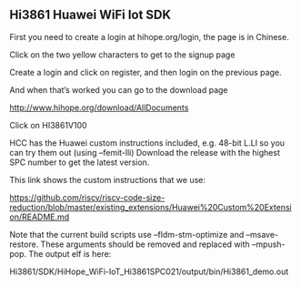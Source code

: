 Hi3861 Huawei WiFi Iot SDK
---------------------------


First you need to create a login at hihope.org/login, the page is in Chinese.

<pic>

Click on the two yellow characters to get to the signup page

<pic>

Create a login and click on register, and then login on the previous page.


And when that’s worked you can go to the download page
 
http://www.hihope.org/download/AllDocuments
 
<pic>

Click on HI3861V100

<pic>


HCC has the Huawei custom instructions included, e.g. 48-bit L.LI so you can try them out (using –femit-lli)
Download the release with the highest SPC number to get the latest version.
 
This link shows the custom instructions that we use:

https://github.com/riscv/riscv-code-size-reduction/blob/master/existing_extensions/Huawei%20Custom%20Extension/README.md
 
Note that the current build scripts use –fldm-stm-optimize and –msave-restore. These arguments should be removed and replaced with –mpush-pop.
The output elf is here:

Hi3861/SDK/HiHope_WiFi-IoT_Hi3861SPC021/output/bin/Hi3861_demo.out
